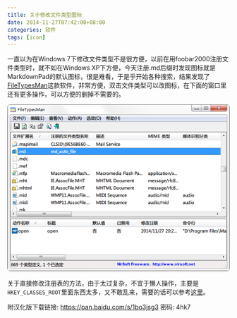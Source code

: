 ```yaml
---
title: 关于修改文件类型图标
date: 2014-11-27T07:42:00+08:00
categories: 软件
tags: [icon]
---
```


一直以为在Windows 7下修改文件类型不是很方便，以前在用foobar2000注册文件类型时，就不如在Windows XP下方便，今天注册.md后缀时发现图标就是MarkdownPad的默认图标，很是难看，于是乎开始各种搜索，结果发现了[FileTypesMan](http://www.nirsoft.net/utils/file_types_manager.html)这款软件，非常方便，双击文件类型可以改图标，在下面的窗口里还有更多操作，可以方便的删掉不需要的。

![](/uploads/2014/11/filetypesman.png)<!--more-->

关于直接修改注册表的方法，由于太过复杂，不宜于懒人操作，主要是`HKEY_CLASSES_ROOT`里面东西太多，又不敢乱来，需要的话可以参考[这里](http://ihacklog.com/post/setup-win7-custom-file-extension-icons.html)。

附汉化版下载链接: https://pan.baidu.com/s/1bo3jsg3 密码: 4hk7
